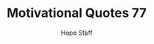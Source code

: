 ---
image: /assets/img/mq/mq_77_assisi.png
title: Motivational Quotes 77
categories:
  - Motivational Quotes
author: Hope Staff
notes: Motivational Quotes 77
embed: >-
  EMBED_GOES_HERE
transcript: >-
  SOME LINES OF TEXT START HERE
---